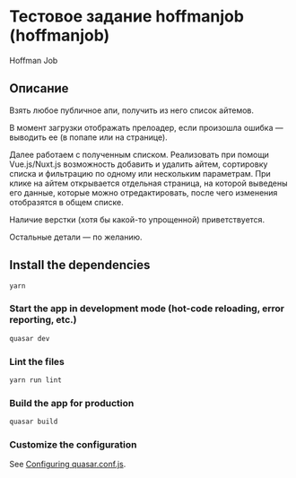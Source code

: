 # Тестовое задание hoffmanjob (hoffmanjob)

Hoffman Job


## Описание
Взять любое публичное апи, получить из него список айтемов.

В момент загрузки отображать прелоадер, если произошла ошибка — выводить ее (в попапе или на странице).


Далее работаем с полученным списком. Реализовать при помощи Vue.js/Nuxt.js возможность добавить и удалить айтем, сортировку списка и фильтрацию по одному или нескольким параметрам. При клике на айтем открывается отдельная страница, на которой выведены его данные, которые можно отредактировать, после чего изменения отобразятся в общем списке.


Наличие верстки (хотя бы какой-то упрощенной) приветствуется.

Остальные детали — по желанию.

## Install the dependencies
```bash
yarn
```

### Start the app in development mode (hot-code reloading, error reporting, etc.)
```bash
quasar dev
```

### Lint the files
```bash
yarn run lint
```

### Build the app for production
```bash
quasar build
```

### Customize the configuration
See [Configuring quasar.conf.js](https://v1.quasar.dev/quasar-cli/quasar-conf-js).
